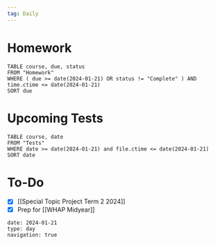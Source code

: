 ```yaml
---
tag: Daily
---
```

# Homework
```dataview
TABLE course, due, status
FROM "Homework" 
WHERE ( due >= date(2024-01-21) OR status != "Complete" ) AND time.ctime <= date(2024-01-21)
SORT due
```
# Upcoming Tests
```dataview
TABLE course, date
FROM "Tests" 
WHERE date >= date(2024-01-21) and file.ctime <= date(2024-01-21)
SORT date
```
# To-Do
- [x] [[Special Topic Project Term 2 2024]]
- [x] Prep for [[WHAP Midyear]]

```gEvent
date: 2024-01-21
type: day
navigation: true
```